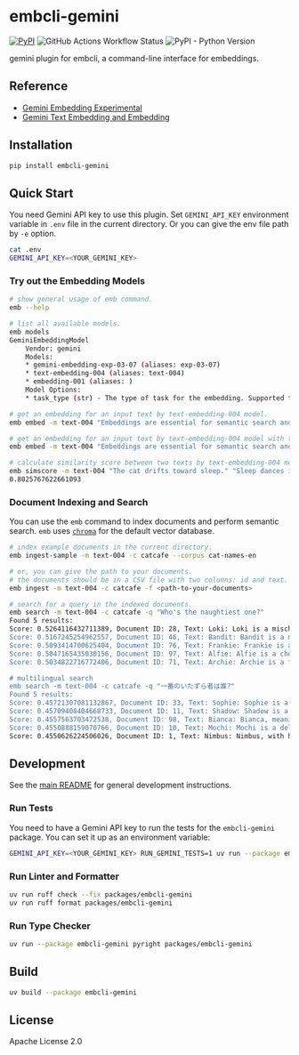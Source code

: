 # embcli-gemini

[![PyPI](https://img.shields.io/pypi/v/embcli-gemini?label=PyPI)](https://pypi.org/project/embcli-gemini/)
![GitHub Actions Workflow Status](https://img.shields.io/github/actions/workflow/status/mocobeta/embcli/ci-gemini.yml?logo=github&label=tests)
![PyPI - Python Version](https://img.shields.io/pypi/pyversions/embcli-gemini)

gemini plugin for embcli, a command-line interface for embeddings.

## Reference

- [Gemini Embedding Experimental](https://ai.google.dev/gemini-api/docs/models#gemini-embedding)
- [Gemini Text Embedding and Embedding](https://ai.google.dev/gemini-api/docs/models#text-embedding)

## Installation

```bash
pip install embcli-gemini
```

## Quick Start

You need Gemini API key to use this plugin. Set `GEMINI_API_KEY` environment variable in `.env` file in the current directory. Or you can give the env file path by `-e` option.

```bash
cat .env
GEMINI_API_KEY=<YOUR_GEMINI_KEY>
```

### Try out the Embedding Models

```bash
# show general usage of emb command.
emb --help

# list all available models.
emb models
GeminiEmbeddingModel
    Vendor: gemini
    Models:
    * gemini-embedding-exp-03-07 (aliases: exp-03-07)
    * text-embedding-004 (aliases: text-004)
    * embedding-001 (aliases: )
    Model Options:
    * task_type (str) - The type of task for the embedding. Supported task types: 'semantic_similarity', 'classification', 'clustering', 'retrieval_document', 'retrieval_query', 'question_answering', 'fact_verification', 'code_retrieval_query'

# get an embedding for an input text by text-embedding-004 model.
emb embed -m text-004 "Embeddings are essential for semantic search and RAG apps."

# get an embedding for an input text by text-embedding-004 model with task_type=retrieval_query.
emb embed -m text-004 "Embeddings are essential for semantic search and RAG apps." -o task_type retrieval_query

# calculate similarity score between two texts by text-embedding-004 model. the default metric is cosine similarity.
emb simscore -m text-004 "The cat drifts toward sleep." "Sleep dances in the cat's eyes."
0.8025767622661093
```

### Document Indexing and Search

You can use the `emb` command to index documents and perform semantic search. `emb` uses [`chroma`](https://github.com/chroma-core/chroma) for the default vector database.

```bash
# index example documents in the current directory.
emb ingest-sample -m text-004 -c catcafe --corpus cat-names-en

# or, you can give the path to your documents.
# the documents should be in a CSV file with two columns: id and text. the separator should be comma.
emb ingest -m text-004 -c catcafe -f <path-to-your-documents>

# search for a query in the indexed documents.
emb search -m text-004 -c catcafe -q "Who's the naughtiest one?"
Found 5 results:
Score: 0.5264116432711389, Document ID: 28, Text: Loki: Loki is a mischievous and clever cat, always finding new ways to entertain himself, sometimes at his humans' expense. He is a master of stealth and surprise attacks on toys. Despite his playful trickery, Loki is incredibly charming and affectionate, easily winning hearts with his roguish appeal.
Score: 0.5167245254962557, Document ID: 46, Text: Bandit: Bandit is a mischievous cat, often with mask-like markings, always on the lookout for his next playful heist of a toy or treat. He is clever and energetic, loving to chase and pounce. Despite his roguish name, Bandit is a loving companion who enjoys a good cuddle after his adventures.
Score: 0.5093414700625404, Document ID: 76, Text: Frankie: Frankie is a boisterous and playful cat, full of charm and mischief. He loves to zoom around the house and engage in energetic play sessions, especially with crinkly toys. Frankie is also very affectionate, often seeking out his humans for cuddles and purrs after his bursts of energy, a fun-loving friend.
Score: 0.5047165435030156, Document ID: 97, Text: Alfie: Alfie is a cheerful and mischievous little cat, always getting into playful trouble with a charming innocence. He loves exploring small spaces and batting at dangling objects. Alfie is incredibly affectionate, quick to purr and eager for cuddles, a delightful bundle of joy and entertainment for his humans.
Score: 0.5034822716772406, Document ID: 71, Text: Archie: Archie is a friendly and slightly goofy ginger cat, always up for a bit of fun and a good meal. He is very sociable and loves attention from anyone willing to give it. Archie enjoys playful wrestling and will often follow his humans around, offering cheerful chirps and affectionate head-bumps.

# multilingual search
emb search -m text-004 -c catcafe -q "一番のいたずら者は誰?"
Found 5 results:
Score: 0.45721307081132867, Document ID: 33, Text: Sophie: Sophie is a refined and intelligent cat, perhaps a Russian Blue, with a gentle demeanor. She is observant and thoughtful, often studying her surroundings before acting. Sophie enjoys quiet playtime and affectionate cuddles on her own terms, forming deep and meaningful bonds with her chosen humans with quiet grace.
Score: 0.45709408404668733, Document ID: 11, Text: Shadow: Shadow is a mysterious black cat, often materializing silently beside you. He enjoys quiet observation from hidden spots, his golden eyes keenly watching everything. Though initially reserved, Shadow forms deep bonds, offering gentle head-bumps and soft purrs to those he trusts, an enigmatic yet loving companion.
Score: 0.4557563703472538, Document ID: 98, Text: Bianca: Bianca, meaning white, is often a beautiful pure white cat with an air of serene elegance. She enjoys quiet, sunlit naps and gentle affection, her purrs like soft whispers. Bianca is a calming presence, bringing a touch of grace and peacefulness to her home, a truly lovely companion.
Score: 0.4550888159070766, Document ID: 10, Text: Mochi: Mochi is a delightfully round and fluffy cat, as sweet and soft as her namesake. She is a champion napper, always seeking the warmest, coziest spot for a snooze. A true lap cat, Mochi's gentle purr is a constant, comforting presence, and she adores soft pets and chin scratches.
Score: 0.4550626224506026, Document ID: 1, Text: Nimbus: Nimbus, with his voluminous, cloud-like white fur, embodies serene gentleness. He is an affectionate companion, delighting in long, quiet cuddle sessions and purring contentedly. Often found observing the world from a sunny windowsill, his calm demeanor makes him a peaceful presence, a truly tranquil friend who enjoys soft pets.
```


## Development

See the [main README](https://github.com/mocobeta/embcli/blob/main/README.md) for general development instructions.

### Run Tests

You need to have a Gemini API key to run the tests for the `embcli-gemini` package. You can set it up as an environment variable:

```bash
GEMINI_API_KEY=<YOUR_GEMINI_KEY> RUN_GEMINI_TESTS=1 uv run --package embcli-gemini pytest packages/embcli-gemini/tests/
```

### Run Linter and Formatter

```bash
uv run ruff check --fix packages/embcli-gemini
uv run ruff format packages/embcli-gemini
```

### Run Type Checker

```bash
uv run --package embcli-gemini pyright packages/embcli-gemini
```

## Build

```bash
uv build --package embcli-gemini
```

## License

Apache License 2.0
